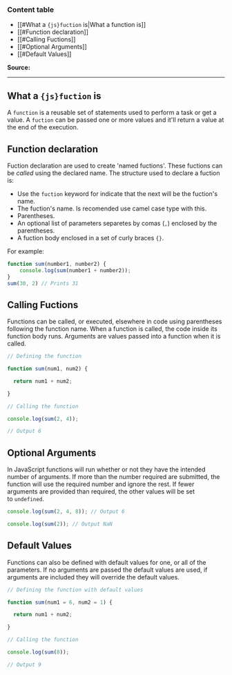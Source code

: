 ### **Content table**

- [[#What a `{js}fuction` is|What a function is]]
- [[#Function declaration]]
- [[#Calling Fuctions]]
- [[#Optional Arguments]]
- [[#Default Values]]

**Source:**


---

## What a `{js}fuction` is

A `function` is a reusable set of statements used to perform a task or get a value. A `fuction` can be passed one or more values and it'll return a value at the end of the execution. 

## Function declaration

Fuction declaration are used to create 'named fuctions'. These fuctions can be *called* using the declared name. The structure used to declare a fuction is: 

- Use the `fuction` keyword for indicate that the next will be the fuction's name. 
- The fuction's name. Is recomended use camel case type with this. 
- Parentheses.
- An optional list of parameters separetes by comas (`,`) enclosed by the parentheses.
- A fuction body enclosed in a set of curly braces `{}`.

For example:

```javascript
function sum(number1, number2) {
	console.log(sum(number1 + number2));
}
sum(30, 2) // Prints 31
```

## Calling Fuctions

Functions can be called, or executed, elsewhere in code using parentheses following the function name. When a function is called, the code inside its function body runs. Arguments are values passed into a function when it is called.

```javascript
// Defining the function

function sum(num1, num2) {

  return num1 + num2;

}

// Calling the function

console.log(sum(2, 4));

// Output 6
```

## Optional Arguments

In JavaScript functions will run whether or not they have the intended number of arguments. If more than the number required are submitted, the function will use the required number and ignore the rest. If fewer arguments are provided than required, the other values will be set to `undefined`.

```javascript
console.log(sum(2, 4, 8)); // Output 6  

console.log(sum(2)); // Output NaN
```

## Default Values

Functions can also be defined with default values for one, or all of the parameters. If no arguments are passed the default values are used, if arguments are included they will override the default values.

```javascript
// Defining the function with default values

function sum(num1 = 6, num2 = 1) {

  return num1 + num2;

}

// Calling the function

console.log(sum(8));

// Output 9
```
